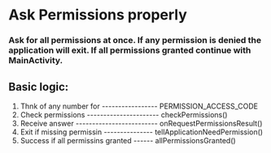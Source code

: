 # Ask Permissions properly

### Ask for all permissions at once. If any permission is denied the application will exit. If all permissions granted continue with MainActivity.

## Basic logic:
1. Thnk of any number for ----------------- PERMISSION_ACCESS_CODE
2. Check permissions ---------------------- checkPermissions()
3. Receive answer ------------------------- onRequestPermissionsResult()
4. Exit if missing permissin --------------- tellApplicationNeedPermission()
5. Success if all permissins granted ------ allPermissionsGranted()
